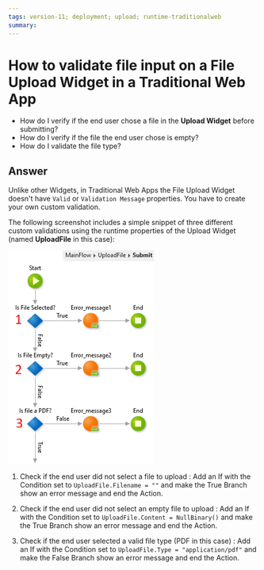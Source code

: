 ```yaml
---
tags: version-11; deployment; upload; runtime-traditionalweb
summary: 
---
```


# How to validate file input on a File Upload Widget in a Traditional Web App

* How do I verify if the end user chose a file in the  **Upload Widget** before submitting?
* How do I verify if the file the end user chose is empty?
* How do I validate the file type?

## Answer

Unlike other Widgets, in Traditional Web Apps the File Upload Widget doesn't have `Valid` or `Validation Message` properties. You have to create your own custom validation.

The following screenshot includes a simple snippet of three different custom validations using the runtime properties of the Upload Widget (named **UploadFile** in this case):

![](images/file-up-00.png)

1. Check if the end user did not select a file to upload
:  Add an If with the Condition set to `UploadFile.Filename = ""` and make the True Branch show an error message and end the Action.

2. Check if the end user did not select an empty file to upload
:  Add an If with the Condition set to `UploadFile.Content = NullBinary()` and make the True Branch show an error message and end the Action.

3. Check if the end user selected a valid file type (PDF in this case)
:  Add an If with the Condition set to `UploadFile.Type = "application/pdf"` and make the False Branch show an error message and end the Action.
